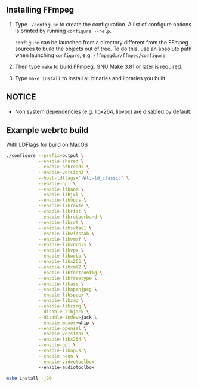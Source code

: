 ## Installing FFmpeg

1. Type `./configure` to create the configuration. A list of configure
options is printed by running `configure --help`.

    `configure` can be launched from a directory different from the FFmpeg
sources to build the objects out of tree. To do this, use an absolute
path when launching `configure`, e.g. `/ffmpegdir/ffmpeg/configure`.

2. Then type `make` to build FFmpeg. GNU Make 3.81 or later is required.

3. Type `make install` to install all binaries and libraries you built.

NOTICE
------

 - Non system dependencies (e.g. libx264, libvpx) are disabled by default.


## Example webrtc build

With LDFlags for build on MacOS

```sh
./configure --prefix=output \
            --enable-shared \
            --enable-pthreads \
            --enable-version3 \
            --host-ldflags='-Wl,-ld_classic' \
            --enable-gpl \
            --enable-libaom \
            --enable-libjxl \
            --enable-libopus \
            --enable-librav1e \
            --enable-librist \
            --enable-librubberband \
            --enable-libsrt \
            --enable-libsvtav1 \
            --enable-libvidstab \
            --enable-libvmaf \
            --enable-libvorbis \
            --enable-libvpx \
            --enable-libwebp \
            --enable-libx265 \
            --enable-libxml2 \
            --enable-libfontconfig \
            --enable-libfreetype \
            --enable-libass \
            --enable-libopenjpeg \
            --enable-libspeex \
            --enable-libzmq \
            --enable-libzimg \
            --disable-libjack \
            --disable-indev=jack \
            --enable-muxer=whip \
            --enable-openssl \
            --enable-version3 \
            --enable-libx264 \
            --enable-gpl \
            --enable-libopus \
            --enable-neon \
            --enable-videotoolbox
            --enable-audiotoolbox

make install -j20

```

